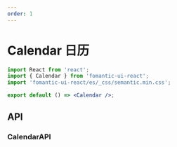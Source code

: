 ```yaml
---
order: 1
---
```


# Calendar 日历

```jsx
import React from 'react';
import { Calendar } from 'fomantic-ui-react';
import 'fomantic-ui-react/es/_css/semantic.min.css';

export default () => <Calendar />;
```

## API

### **Calendar**<Badge>API</Badge>

<API src="@/calendar/Calendar.tsx" hideTitle></API>
